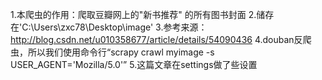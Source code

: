 1.本爬虫的作用：爬取豆瓣网上的"新书推荐" 的所有图书封面
2.储存在'C:\Users\zxc78\Desktop\image'
3.参考来源：http://blog.csdn.net/u010358677/article/details/54090436
4.douban反爬虫，所以我们使用命令行“scrapy crawl myimage -s USER_AGENT='Mozilla/5.0'”
5.这篇文章在settings做了些设置
